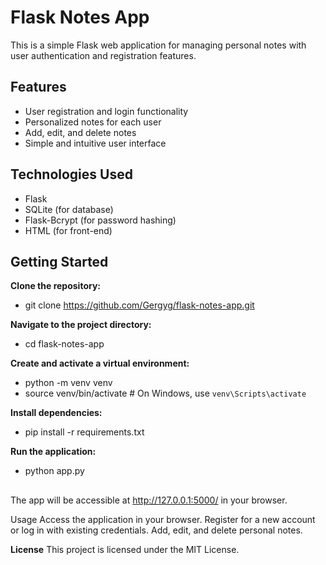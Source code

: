 # Flask Notes App

This is a simple Flask web application for managing personal notes with user authentication and registration features.

## Features

- User registration and login functionality
- Personalized notes for each user
- Add, edit, and delete notes
- Simple and intuitive user interface

## Technologies Used

- Flask
- SQLite (for database)
- Flask-Bcrypt (for password hashing)
- HTML (for front-end)

## Getting Started

**Clone the repository:**
- git clone https://github.com/Gergyg/flask-notes-app.git

**Navigate to the project directory:**
- cd flask-notes-app

**Create and activate a virtual environment:**
- python -m venv venv
- source venv/bin/activate  # On Windows, use `venv\Scripts\activate`

**Install dependencies:**
- pip install -r requirements.txt

**Run the application:**
- python app.py

##

The app will be accessible at http://127.0.0.1:5000/ in your browser.

Usage
Access the application in your browser.
Register for a new account or log in with existing credentials.
Add, edit, and delete personal notes.

**License**
This project is licensed under the MIT License.
